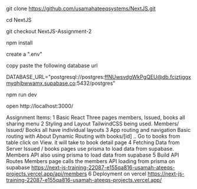 git clone https://github.com/usamahateeqsystems/NextJS.git

cd NextJS

git checkout NextJS-Assignment-2

npm install

create a ".env"

copy paste the following database url

DATABASE_URL="postgresql://postgres:ffNUwsvdgWkPgQEU@db.fcjztjggxmyqhjbwwamx.supabase.co:5432/postgres"

npm run dev

open http://localhost:3000/

Assignment Items: 
1 Basic React
    Three pages members, Issued, books all sharing menu
2 Styling and Layout
    TailwindCSS being used. 
    Members/ Issued/ Books all have individual layouts
3 App routing and navigation
    Basic routing with About 
    Dynamic Routing with books/[id] .. Go to books from table click on View. it will
    take to book detail page
4 Fetching Data from Server
    Issued / books pages use prisma to load data from supabase.
    Members API also using prisma to load data from supabase 
5 Build API Routes
    Members page calls the members API loading from prisma on supabase
    https://next-js-training-22087-e155qa816-usamah-ateeqs-projects.vercel.app/api/members
6 Deployment on vercel
    https://next-js-training-22087-e155qa816-usamah-ateeqs-projects.vercel.app/